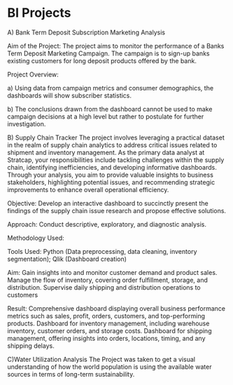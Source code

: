 # BI Projects

A) Bank Term Deposit Subscription Marketing Analysis

Aim of the Project: The project aims to monitor the performance of a Banks Term Deposit Marketing Campaign. The campaign is to sign-up banks existing customers for long deposit products offered by the bank.

Project Overview:

a) Using data from campaign metrics and consumer demographics, the dashboards will show subscriber statistics.

b) The conclusions drawn from the dashboard cannot be used to make campaign decisions at a high level but rather to postulate for further investigation.

B) Supply Chain Tracker
The project involves leveraging a practical dataset in the realm of supply chain analytics to address critical issues related to shipment and inventory management. As the primary data analyst
at Stratcap, your responsibilities include tackling challenges within the supply chain, identifying inefficiencies, and developing informative dashboards. Through your analysis, you aim to
provide valuable insights to business stakeholders, highlighting potential issues, and recommending strategic improvements to enhance overall operational efficiency.

Objective: Develop an interactive dashboard to succinctly present the findings of the supply chain issue research and propose effective solutions.

Approach: Conduct descriptive, exploratory, and diagnostic analysis.

Methodology Used:

Tools Used: Python (Data preprocessing, data cleaning, inventory segmentation); Qlik (Dashboard creation)

Aim: Gain insights into and monitor customer demand and product sales. Manage the flow of inventory, covering order fulfillment, storage, and distribution. Supervise daily shipping and
distribution operations to customers

Result: Comprehensive dashboard displaying overall business performance metrics such as sales, profit, orders, customers, and top-performing products. Dashboard for inventory
management, including warehouse inventory, customer orders, and storage costs. Dashboard for shipping management, offering insights into orders, locations, timing, and any shipping
delays.

C)Water Utilization Analysis
The Project was taken to get a visual understanding of how the world population is using the available water sources in terms of long-term sustainability.
